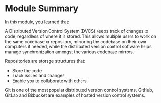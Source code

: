 # Module Summary

In this module, you learned that:

A Distributed Version Control System (DVCS) keeps track of changes to code, regardless of where it is stored. This allows multiple users to work on the same codebase or repository, mirroring the codebase on their own computers if needed, while the distributed version control software helps manage synchronization amongst the various codebase mirrors.

Repositories are storage structures that:

- Store the code
- Track issues and changes
- Enable you to collaborate with others

Git is one of the most popular distributed version control systems. GitHub, GitLab and Bitbucket are examples of hosted version control systems.